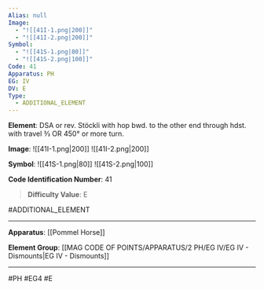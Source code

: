 ```yaml
---
Alias: null
Image:
  - "![[41I-1.png|200]]"
  - "![[41I-2.png|200]]"
Symbol:
  - "![[41S-1.png|80]]"
  - "![[41S-2.png|100]]"
Code: 41
Apparatus: PH
EG: IV
DV: E
Type:
  - ADDITIONAL_ELEMENT
---
```

**Element**: DSA or rev. Stöckli with hop bwd. to the other end through hdst. with travel 3⁄3 OR 450° or more turn.

**Image**:
![[41I-1.png|200]]
![[41I-2.png|200]]

**Symbol**:
![[41S-1.png|80]]
![[41S-2.png|100]]

**Code Identification Number**: 41

>**Difficulty Value**: E

#ADDITIONAL_ELEMENT
___
**Apparatus**: [[Pommel Horse]]

**Element Group**: [[MAG CODE OF POINTS/APPARATUS/2 PH/EG IV/EG IV - Dismounts|EG IV - Dismounts]]
___
#PH #EG4 #E
